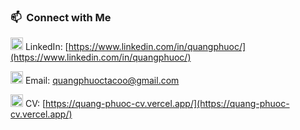 
<!-- ## 👋 &nbsp;Hey there! I'm Phuoc -->


### 📫 &nbsp;Connect with Me

<img src="https://img.icons8.com/fluent/48/000000/linkedin.png" alt="LinkedIn" width="20" height="20"/> LinkedIn: [https://www.linkedin.com/in/quangphuoc/](https://www.linkedin.com/in/quangphuoc/)

<img src="https://img.icons8.com/fluent/48/000000/mailing.png" alt="Email" width="20" height="20"/> Email: [quangphuoctacoo@gmail.com](mailto:quangphuoctacoo@gmail.com)

<img src="https://img.icons8.com/fluent/48/000000/resume.png" alt="CV" width="20" height="20"/> CV: [https://quang-phuoc-cv.vercel.app/](https://quang-phuoc-cv.vercel.app/)
